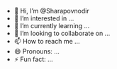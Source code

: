 - 👋 Hi, I’m @Sharapovnodir
- 👀 I’m interested in ...
- 🌱 I’m currently learning ...
- 💞️ I’m looking to collaborate on ...
- 📫 How to reach me ...
- 😄 Pronouns: ...
- ⚡ Fun fact: ...

<!---
Sharapovnodir/Sharapovnodir is a ✨ special ✨ repository because its `README.md` (this file) appears on your GitHub profile.
You can click the Preview link to take a look at your changes.
--->
